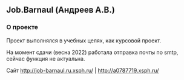 ## Job.Barnaul (Андреев А.В.)

### О проекте
Проект выполнялся в учебных целях, как курсовой проект.

На момент сдачи (весна 2022) работала отправка почты по smtp, сейчас функция не актуальна.

Сайт http://job-barnaul.ru.xsph.ru/ | http://a0787719.xsph.ru/ 
